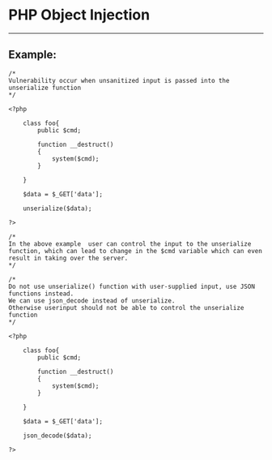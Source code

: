 # PHP Object Injection
-------

## Example:

	/*
	Vulnerability occur when unsanitized input is passed into the unserialize function
	*/

	<?php

		class foo{
			public $cmd;

			function __destruct()
			{
				system($cmd);
			}

		}

		$data = $_GET['data'];

		unserialize($data);

	?>

	/*
	In the above example  user can control the input to the unserialize function, which can lead to change in the $cmd variable which can even result in taking over the server.
	*/

	/*
	Do not use unserialize() function with user-supplied input, use JSON functions instead.
	We can use json_decode instead of unserialize.
	Otherwise userinput should not be able to control the unserialize function
	*/

	<?php

		class foo{
			public $cmd;

			function __destruct()
			{
				system($cmd);
			}

		}

		$data = $_GET['data'];

		json_decode($data);

	?>	
